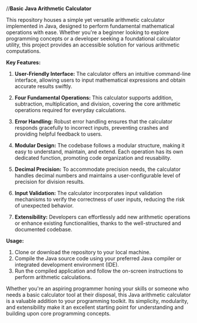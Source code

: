 //**Basic Java Arithmetic Calculator**

This repository houses a simple yet versatile arithmetic calculator implemented in Java, designed to perform fundamental mathematical operations with ease. Whether you're a beginner looking to explore programming concepts or a developer seeking a foundational calculator utility, this project provides an accessible solution for various arithmetic computations.

**Key Features:**

1. **User-Friendly Interface:** The calculator offers an intuitive command-line interface, allowing users to input mathematical expressions and obtain accurate results swiftly.

2. **Four Fundamental Operations:** This calculator supports addition, subtraction, multiplication, and division, covering the core arithmetic operations required for everyday calculations.

3. **Error Handling:** Robust error handling ensures that the calculator responds gracefully to incorrect inputs, preventing crashes and providing helpful feedback to users.

4. **Modular Design:** The codebase follows a modular structure, making it easy to understand, maintain, and extend. Each operation has its own dedicated function, promoting code organization and reusability.

5. **Decimal Precision:** To accommodate precision needs, the calculator handles decimal numbers and maintains a user-configurable level of precision for division results.

6. **Input Validation:** The calculator incorporates input validation mechanisms to verify the correctness of user inputs, reducing the risk of unexpected behavior.

7. **Extensibility:** Developers can effortlessly add new arithmetic operations or enhance existing functionalities, thanks to the well-structured and documented codebase.

**Usage:**

1. Clone or download the repository to your local machine.
2. Compile the Java source code using your preferred Java compiler or integrated development environment (IDE).
3. Run the compiled application and follow the on-screen instructions to perform arithmetic calculations.

Whether you're an aspiring programmer honing your skills or someone who needs a basic calculator tool at their disposal, this Java arithmetic calculator is a valuable addition to your programming toolkit. Its simplicity, modularity, and extensibility make it an excellent starting point for understanding and building upon core programming concepts.
